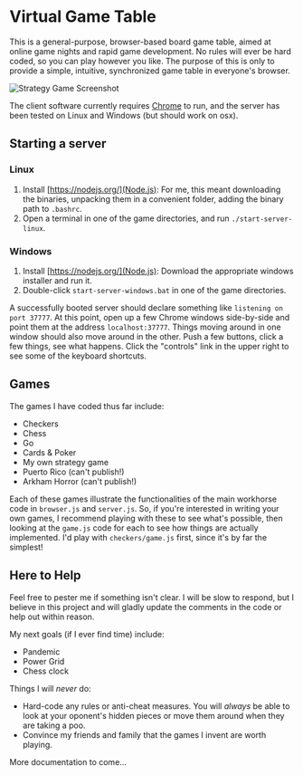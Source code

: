 # Virtual Game Table
This is a general-purpose, browser-based board game table, aimed at online game nights and rapid game development. No rules will ever be hard coded, so you can play however you like. The purpose of this is only to provide a simple, intuitive, synchronized game table in everyone's browser.

![Strategy Game Screenshot](https://github.com/jaxankey/Virtual-Game-Table/blob/master/common_images/screenshot.png)

The client software currently requires [Chrome](https://www.google.com/chrome/) to run, and the server has been tested on Linux and Windows (but should work on osx). 

## Starting a server

### Linux
 1. Install [https://nodejs.org/](Node.js): For me, this meant downloading the binaries, unpacking them in a convenient folder, adding the binary path to `.bashrc`.
 2. Open a terminal in one of the game directories, and run `./start-server-linux`. 
 
### Windows
 1. Install [https://nodejs.org/](Node.js): Download the appropriate windows installer and run it.
 2. Double-click `start-server-windows.bat` in one of the game directories.

A successfully booted server should declare something like `listening on port 37777`. At this point, open up a few Chrome windows side-by-side and point them at the address `localhost:37777`. Things moving around in one window should also move around in the other. Push a few buttons, click a few things, see what happens. Click the "controls" link in the upper right to see some of the keyboard shortcuts.

## Games
The games I have coded thus far include:
 * Checkers
 * Chess
 * Go
 * Cards & Poker
 * My own strategy game
 * Puerto Rico (can't publish!)
 * Arkham Horror (can't publish!)

Each of these games illustrate the functionalities of the main workhorse code in `browser.js` and `server.js`. So, if you're interested in writing your own games, I recommend playing with these to see what's possible, then looking at the `game.js` code for each to see how things are actually implemented. I'd play with `checkers/game.js` first, since it's by far the simplest!

## Here to Help
Feel free to pester me if something isn't clear. I will be slow to respond, but I believe in this project and will gladly update the comments in the code or help out within reason.

My next goals (if I ever find time) include:
 * Pandemic
 * Power Grid
 * Chess clock

Things I will _never_ do:
 * Hard-code any rules or anti-cheat measures. You will _always_ be able to look at your oponent's hidden pieces or move them around when they are taking a poo. 
 * Convince my friends and family that the games I invent are worth playing.

More documentation to come...
